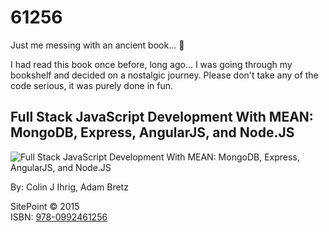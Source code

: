 # 61256
Just me messing with an ancient book... :metal: 

I had read this book once before, long ago... I was going through my bookshelf and decided 
on a nostalgic journey. Please don't take any of the code serious, it was purely done in 
fun.

## Full Stack JavaScript Development With MEAN: MongoDB, Express, AngularJS, and Node.JS

![Full Stack JavaScript Development With MEAN: MongoDB, Express, AngularJS, and Node.JS](https://images-na.ssl-images-amazon.com/images/I/41xPlIC44PL._SX380_BO1,204,203,200_.jpg)  

By: Colin J Ihrig, Adam Bretz

SitePoint &copy; 2015   
ISBN: [978-0992461256](https://amzn.to/2PsHkck)  
